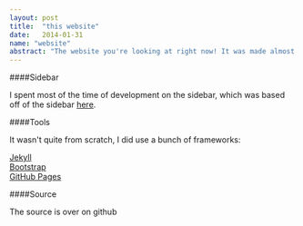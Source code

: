 ```yaml
---
layout: post
title:  "this website"
date:   2014-01-31
name: "website"
abstract: "The website you're looking at right now! It was made almost from scratch by yours truly."
---
```


####Sidebar

I spent most of the time of development on the sidebar, which was based off of the sidebar [here](http://startbootstrap.com/templates/simple-sidebar.html).

####Tools

It wasn't quite from scratch, I did use a bunch of frameworks:

[Jekyll](http://jekyllrb.com/)  
[Bootstrap](http://getbootstrap.com/)  
[GitHub Pages](http://pages.github.com/)  

####Source

The source is over on github 
